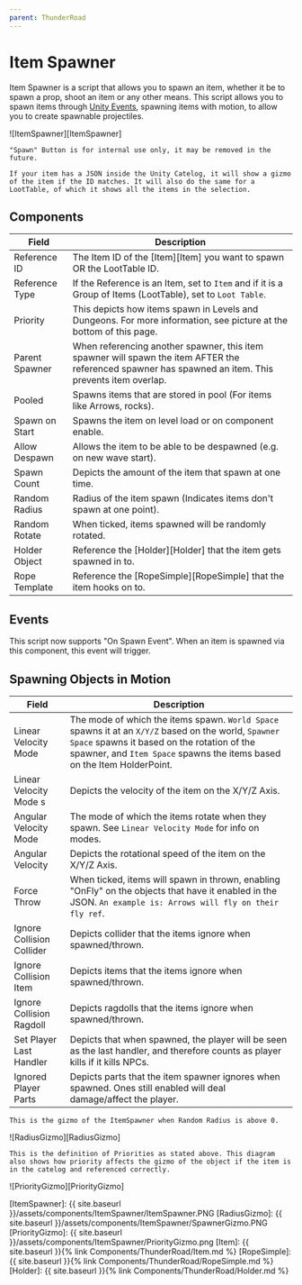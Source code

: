 ```yaml
---
parent: ThunderRoad
---
```

# Item Spawner

Item Spawner is a script that allows you to spawn an item, whether it be to spawn a prop, shoot an item or any other means. This script allows you to spawn items through [Unity Events][UnityEvents], spawning items with motion, to allow you to create spawnable projectiles.

![ItemSpawner][ItemSpawner]

```note
"Spawn" Button is for internal use only, it may be removed in the future.
```

```note
If your item has a JSON inside the Unity Catelog, it will show a gizmo of the item if the ID matches. It will also do the same for a LootTable, of which it shows all the items in the selection.
```

## Components

| Field                 | Description
| ---                   | ---
| Reference ID          | The Item ID of the [Item][Item] you want to spawn OR the LootTable ID.
| Reference Type        | If the Reference is an Item, set to ``Item`` and if it is a Group of Items (LootTable), set to ``Loot Table``.
| Priority              | This depicts how items spawn in Levels and Dungeons. For more information, see picture at the bottom of this page.
| Parent Spawner        | When referencing another spawner, this item spawner will spawn the item AFTER the referenced spawner has spawned an item. This prevents item overlap.
| Pooled                | Spawns items that are stored in pool (For items like Arrows, rocks).
| Spawn on Start        | Spawns the item on level load or on component enable.
| Allow Despawn         | Allows the item to be able to be despawned (e.g. on new wave start).
| Spawn Count           | Depicts the amount of the item that spawn at one time.
| Random Radius         | Radius of the item spawn (Indicates items don't spawn at one point).
| Random Rotate         | When ticked, items spawned will be randomly rotated.
| Holder Object         | Reference the [Holder][Holder] that the item gets spawned in to.
| Rope Template         | Reference the [RopeSimple][RopeSimple] that the item hooks on to.

## Events

This script now supports "On Spawn Event". When an item is spawned via this component, this event will trigger.

## Spawning Objects in Motion

| Field                     | Description
| ---                       | ---
| Linear Velocity Mode      | The mode of which the items spawn. ``World Space`` spawns it at an `X/Y/Z` based on the world, ``Spawner Space`` spawns it based on the rotation of the spawner, and ``Item Space`` spawns the items based on the Item HolderPoint. 
| Linear Velocity Mode     s | Depicts the velocity of the item on the X/Y/Z Axis.
| Angular Velocity Mode     | The mode of which the items rotate when they spawn. See `Linear Velocity Mode` for info on modes.
| Angular Velocity          | Depicts the rotational speed of the item on the X/Y/Z Axis.
| Force Throw               | When ticked, items will spawn in thrown, enabling "OnFly" on the objects that have it enabled in the JSON. `An example is: Arrows will fly on their fly ref`.
| Ignore Collision Collider | Depicts collider that the items ignore when spawned/thrown.
| Ignore Collision Item     | Depicts items that the items ignore when spawned/thrown.
| Ignore Collision Ragdoll  | Depicts ragdolls that the items ignore when spawned/thrown.
| Set Player Last Handler   | Depicts that when spawned, the player will be seen as the last handler, and therefore counts as player kills if it kills NPCs.
| Ignored Player Parts      | Depicts parts that the item spawner ignores when spawned. Ones still enabled will deal damage/affect the player.

```note 
This is the gizmo of the ItemSpawner when Random Radius is above 0.
```
![RadiusGizmo][RadiusGizmo]

```note
This is the definition of Priorities as stated above. This diagram also shows how priority affects the gizmo of the object if the item is in the catelog and referenced correctly.
```
![PriorityGizmo][PriorityGizmo]


[UnityEvents]: https://docs.unity3d.com/Manual/UnityEvents.html
[ItemSpawner]: {{ site.baseurl }}/assets/components/ItemSpawner/ItemSpawner.PNG
[RadiusGizmo]: {{ site.baseurl }}/assets/components/ItemSpawner/SpawnerGizmo.PNG
[PriorityGizmo]: {{ site.baseurl }}/assets/components/ItemSpawner/PriorityGizmo.png
[Item]: {{ site.baseurl }}{% link Components/ThunderRoad/Item.md %}
[RopeSimple]: {{ site.baseurl }}{% link Components/ThunderRoad/RopeSimple.md %}
[Holder]: {{ site.baseurl }}{% link Components/ThunderRoad/Holder.md %}